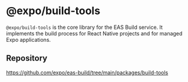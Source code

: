 # @expo/build-tools

`@expo/build-tools` is the core library for the EAS Build service. It implements the build process for React Native projects and for managed Expo applications.

## Repository

https://github.com/expo/eas-build/tree/main/packages/build-tools
